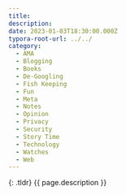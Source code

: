 ```yaml
---
title:
description:
date: 2023-01-03T18:30:00.000Z
typora-root-url: ../../
category:
  - AMA
  - Blogging
  - Books
  - De-Googling
  - Fish Keeping
  - Fun
  - Meta
  - Notes
  - Opinion
  - Privacy
  - Security
  - Story Time
  - Technology
  - Watches
  - Web
---
```


{: .tldr}
{{ page.description }}